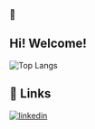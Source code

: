 ### 👋
<!--
**Luketss/Luketss** is a ✨ _special_ ✨ repository because its `README.md` (this file) appears on your GitHub profile.

Here are some ideas to get you started:

- 🔭 I’m currently working on ...
- 🌱 I’m currently learning ...
- 👯 I’m looking to collaborate on ...
- 🤔 I’m looking for help with ...
- 💬 Ask me about ...
- 📫 How to reach me: ...
- 😄 Pronouns: ...
- ⚡ Fun fact: ...
-->
## Hi! Welcome!

![Top Langs](https://github-readme-stats.vercel.app/api/top-langs/?username=Luketss)
<!--![Top Langs](https://github-readme-stats.vercel.app/api/top-langs/?username=Luketss&hide_progress=true)

[![Anurag's GitHub stats](https://github-readme-stats.vercel.app/api?username=Luketss)](https://github.com/anuraghazra/github-readme-stats)-->

## 🔗 Links
[![linkedin](https://img.shields.io/badge/linkedin-0A66C2?style=for-the-badge&logo=linkedin&logoColor=white)](https://www.linkedin.com/in/lucassilluzio/)

